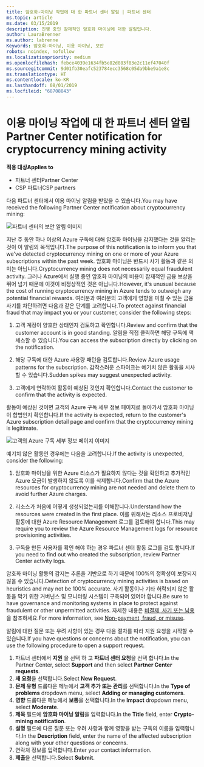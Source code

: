 ```yaml
---
title: 암호화-마이닝 작업에 대 한 파트너 센터 알림 | 파트너 센터
ms.topic: article
ms.date: 03/15/2019
description: 진행 중인 잠재적인 암호화 마이닝에 대한 알림입니다.
author: LauraBrenner
ms.author: labrenne
Keywords: 암호화-마이닝, 이용 마이닝, 보안
robots: noindex, nofollow
ms.localizationpriority: medium
ms.openlocfilehash: febce4039e1634fb5e82d083f83e2c11ef47040f
ms.sourcegitcommit: 9d01fb30eafc523784ecc3568c05da9bbe9a1e8c
ms.translationtype: HT
ms.contentlocale: ko-KR
ms.lasthandoff: 08/01/2019
ms.locfileid: "68708843"
---
```

# <a name="partner-center-notification-for-cryptocurrency-mining-activity"></a><span data-ttu-id="53dd1-104">이용 마이닝 작업에 대 한 파트너 센터 알림</span><span class="sxs-lookup"><span data-stu-id="53dd1-104">Partner Center notification for cryptocurrency mining activity</span></span>

<span data-ttu-id="53dd1-105">**적용 대상**</span><span class="sxs-lookup"><span data-stu-id="53dd1-105">**Applies to**</span></span>

-  <span data-ttu-id="53dd1-106">파트너 센터</span><span class="sxs-lookup"><span data-stu-id="53dd1-106">Partner Center</span></span>
-  <span data-ttu-id="53dd1-107">CSP 파트너</span><span class="sxs-lookup"><span data-stu-id="53dd1-107">CSP partners</span></span>

<span data-ttu-id="53dd1-108">다음 파트너 센터에서 이용 마이닝 알림을 받았을 수 있습니다.</span><span class="sxs-lookup"><span data-stu-id="53dd1-108">You may have received the following Partner Center notification about cryptocurrency mining:</span></span>
 
![파트너 센터의 보안 알림 이미지](images/crypto1.png)

<span data-ttu-id="53dd1-110">지난 주 동안 하나 이상의 Azure 구독에 대해 암호화 마이닝을 감지했다는 것을 알리는 것이 이 알림의 목적입니다.</span><span class="sxs-lookup"><span data-stu-id="53dd1-110">The purpose of this notification is to inform you that we've detected cryptocurrency mining on one or more of your Azure subscriptions within the past week.</span></span> <span data-ttu-id="53dd1-111">암호화 마이닝은 반드시 사기 활동과 같은 의미는 아닙니다.</span><span class="sxs-lookup"><span data-stu-id="53dd1-111">Cryptocurrency mining does not necessarily equal fraudulent activity.</span></span> <span data-ttu-id="53dd1-112">그러나 Azure에서 실행 중인 암호화 마이닝의 비용이 잠재적인 금융 보상을 뛰어 넘기 때문에 이것이 비정상적인 것은 아닙니다.</span><span class="sxs-lookup"><span data-stu-id="53dd1-112">However, it's unusual because the cost of running cryptocurrency mining in Azure tends to outweigh any potential financial rewards.</span></span> <span data-ttu-id="53dd1-113">여러분과 여러분의 고객에게 영향을 미칠 수 있는 금융 사기를 차단하려면 다음과 같은 단계를 고려합니다.</span><span class="sxs-lookup"><span data-stu-id="53dd1-113">To protect against financial fraud that may impact you or your customer, consider the following steps:</span></span>

1.  <span data-ttu-id="53dd1-114">고객 계정이 양호한 상태인지 검토하고 확인합니다.</span><span class="sxs-lookup"><span data-stu-id="53dd1-114">Review and confirm that the customer account is in good standing.</span></span> <span data-ttu-id="53dd1-115">알림을 직접 클릭하면 해당 구독에 액세스할 수 있습니다.</span><span class="sxs-lookup"><span data-stu-id="53dd1-115">You can access the subscription directly by clicking on the notification.</span></span>

2.  <span data-ttu-id="53dd1-116">해당 구독에 대한 Azure 사용량 패턴을 검토합니다.</span><span class="sxs-lookup"><span data-stu-id="53dd1-116">Review Azure usage patterns for the subscription.</span></span> <span data-ttu-id="53dd1-117">갑작스러운 스파이크는 예기치 않은 활동을 시사할 수 있습니다.</span><span class="sxs-lookup"><span data-stu-id="53dd1-117">Sudden spikes may suggest unexpected activity.</span></span>

3.  <span data-ttu-id="53dd1-118">고객에게 연락하여 활동이 예상된 것인지 확인합니다.</span><span class="sxs-lookup"><span data-stu-id="53dd1-118">Contact the customer to confirm that the activity is expected.</span></span>

<span data-ttu-id="53dd1-119">활동이 예상된 것이면 고객의 Azure 구독 세부 정보 페이지로 돌아가서 암호화 마이닝이 합법인지 확인합니다.</span><span class="sxs-lookup"><span data-stu-id="53dd1-119">If the activity is expected, return to the customer's Azure subscription detail page and confirm that the cryptocurrency mining is legitimate.</span></span> 


![고객의 Azure 구독 세부 정보 페이지 이미지](images/crypto2.png)

<span data-ttu-id="53dd1-121">예기치 않은 활동인 경우에는 다음을 고려합니다.</span><span class="sxs-lookup"><span data-stu-id="53dd1-121">If the activity is unexpected, consider the following:</span></span>

1.  <span data-ttu-id="53dd1-122">암호화 마이닝을 위한 Azure 리소스가 필요하지 않다는 것을 확인하고 추가적인 Azure 요금이 발생하지 않도록 이를 삭제합니다.</span><span class="sxs-lookup"><span data-stu-id="53dd1-122">Confirm that the Azure resources for cryptocurrency mining are not needed and delete them to avoid further Azure charges.</span></span>

2.  <span data-ttu-id="53dd1-123">리소스가 처음에 어떻게 생성되었는지를 이해합니다.</span><span class="sxs-lookup"><span data-stu-id="53dd1-123">Understand how the resources were created in the first place.</span></span> <span data-ttu-id="53dd1-124">이를 위해서는 리소스 프로비저닝 활동에 대한 Azure Resource Management 로그를 검토해야 합니다.</span><span class="sxs-lookup"><span data-stu-id="53dd1-124">This may require you to review the Azure Resource Management logs for resource provisioning activities.</span></span>

3.  <span data-ttu-id="53dd1-125">구독을 만든 사용자를 확인 해야 하는 경우 파트너 센터 활동 로그를 검토 합니다.</span><span class="sxs-lookup"><span data-stu-id="53dd1-125">If you need to find out who created the subscription, review Partner Center activity logs.</span></span>

<span data-ttu-id="53dd1-126">암호화 마이닝 활동의 감지는 추론을 기반으로 하기 때문에 100%의 정확성이 보장되지 않을 수 있습니다.</span><span class="sxs-lookup"><span data-stu-id="53dd1-126">Detection of cryptocurrency mining activities is based on heuristics and may not be 100% accurate.</span></span> <span data-ttu-id="53dd1-127">사기 활동이나 기타 허락되지 않은 활동을 막기 위한 거버넌스 및 모니터링 시스템이 구축되어 있어야 합니다.</span><span class="sxs-lookup"><span data-stu-id="53dd1-127">Be sure to have governance and monitoring systems in place to protect against fraudulent or other unpermitted activities.</span></span> <span data-ttu-id="53dd1-128">자세한 내용은 [비결제, 사기 또는 남용](https://docs.microsoft.com/partner-center/non-payment--fraud--or-misuse)을 참조하세요.</span><span class="sxs-lookup"><span data-stu-id="53dd1-128">For more information, see [Non-payment, fraud, or misuse](https://docs.microsoft.com/partner-center/non-payment--fraud--or-misuse).</span></span>

<span data-ttu-id="53dd1-129">알림에 대한 질문 또는 우려 사항이 있는 경우 다음 절차를 따라 지원 요청을 시작할 수 있습니다.</span><span class="sxs-lookup"><span data-stu-id="53dd1-129">If you have questions or concerns about the notification, you can use the following procedure to open a support request.</span></span>

1.  <span data-ttu-id="53dd1-130">파트너 센터에서 **지원** 을 선택 하 고 **파트너 센터 요청**을 선택 합니다.</span><span class="sxs-lookup"><span data-stu-id="53dd1-130">In the Partner Center, select **Support** and then select **Partner Center requests**.</span></span>
3.  <span data-ttu-id="53dd1-131">**새 요청**을 선택합니다.</span><span class="sxs-lookup"><span data-stu-id="53dd1-131">Select **New Request**.</span></span> 
4.  <span data-ttu-id="53dd1-132">**문제 유형** 드롭다운 메뉴에서 **고객 추가 또는 관리**를 선택합니다.</span><span class="sxs-lookup"><span data-stu-id="53dd1-132">In the **Type of problems** dropdown menu, select **Adding or managing customers**.</span></span>
5.  <span data-ttu-id="53dd1-133">**영향** 드롭다운 메뉴에서 **보통**을 선택합니다.</span><span class="sxs-lookup"><span data-stu-id="53dd1-133">In the **Impact** dropdown menu, select **Moderate**.</span></span>
6.  <span data-ttu-id="53dd1-134">**제목** 필드에 **암호화 마이닝 알림**을 입력합니다.</span><span class="sxs-lookup"><span data-stu-id="53dd1-134">In the **Title** field, enter **Crypto-mining notification**.</span></span>
7.  <span data-ttu-id="53dd1-135">**설명** 필드에 다른 질문 또는 우려 사항과 함께 영향을 받는 구독의 이름을 입력합니다.</span><span class="sxs-lookup"><span data-stu-id="53dd1-135">In the **Description** field, enter the name of the affected subscription along with your other questions or concerns.</span></span> 
8.  <span data-ttu-id="53dd1-136">연락처 정보를 입력합니다.</span><span class="sxs-lookup"><span data-stu-id="53dd1-136">Enter your contact information.</span></span>
9.  <span data-ttu-id="53dd1-137">**제출**을 선택합니다.</span><span class="sxs-lookup"><span data-stu-id="53dd1-137">Select **Submit**.</span></span>




